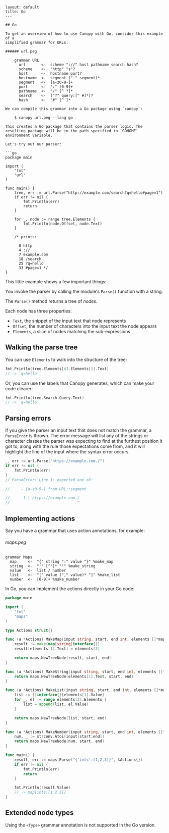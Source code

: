 ```---
layout: default
title: Go
---

## Go

To get an overview of how to use Canopy with Go, consider this example of a
simplified grammar for URLs:

###### url.peg

    grammar URL
      url       <-  scheme "://" host pathname search hash?
      scheme    <-  "http" "s"?
      host      <-  hostname port?
      hostname  <-  segment ("." segment)*
      segment   <-  [a-z0-9-]+
      port      <-  ":" [0-9]+
      pathname  <-  "/" [^ ?]*
      search    <-  ("?" query:[^ #]*)?
      hash      <-  "#" [^ ]*

We can compile this grammar into a Go package using `canopy`:

    $ canopy url.peg --lang go

This creates a Go package that contains the parser logic. The resulting package will be in the path specified in `GOHOME` environment variable.

Let's try out our parser:

```go
package main

import (
	"fmt"
	"url"
)

func main() {
	tree, err := url.Parse("http://example.com/search?q=hello#page=1")
	if err != nil {
		fmt.Println(err)
		return
	}

	for _, node := range tree.Elements {
		fmt.Println(node.Offset, node.Text)
	}

	/* prints:

	  0 http
	  4 ://
	  7 example.com
	  18 /search
	  25 ?q=hello
	  33 #page=1 */
}
```

This little example shows a few important things:

You invoke the parser by calling the module's `Parse()` function with a string.

The `Parse()` method returns a tree of *nodes*.

Each node has three properties:

- `Text`, the snippet of the input text that node represents
- `Offset`, the number of characters into the input text the node appears
- `Elements`, a slice of nodes matching the sub-expressions

## Walking the parse tree

You can use `Elements` to walk into the structure of the tree:

```go
fmt.Println(tree.Elements[4].Elements[1].Text)
// -> 'q=hello'
```

Or, you can use the labels that Canopy generates, which can make your code clearer:

```go
fmt.Println(tree.Search.Query.Text)
// -> 'q=hello'
```

## Parsing errors

If you give the parser an input text that does not match the grammar, a `ParseError` is thrown. The error message will list any of the strings or character classes the parser was expecting to find at the furthest position it got to, along with the rule those expectations come from, and it will highlight the line of the input where the syntax error occurs.

```go
_, err := url.Parse("https://example.com./")
if err != nil {
    fmt.Println(err)
}
// ParseError: Line 1: expected one of:

//     - [a-z0-9-] from URL::segment

//      1 | https://example.com./
//                              ^
```

## Implementing actions

Say you have a grammar that uses action annotations, for example:

###### maps.peg

    grammar Maps
      map     <-  "{" string ":" value "}" %make_map
      string  <-  "'" [^']* "'" %make_string
      value   <-  list / number
      list    <-  "[" value ("," value)* "]" %make_list
      number  <-  [0-9]+ %make_number

In Go, you can implement the actions directly in your Go code:

```go
package main

import (
	"fmt"
	"maps"
)

type Actions struct{}

func (a *Actions) MakeMap(input string, start, end int, elements []*maps.TreeNode) *maps.TreeNode {
	result := make(map[string]interface{})
	result[elements[1].Text] = elements[3]

	return maps.NewTreeNode(result, start, end)
}

func (a *Actions) MakeString(input string, start, end int, elements []*maps.TreeNode) *maps.TreeNode {
	return maps.NewTreeNode(elements[1].Text, start, end)
}

func (a *Actions) MakeList(input string, start, end int, elements []*maps.TreeNode) *maps.TreeNode {
	list := []interface{}{elements[1].Value}
	for _, el := range elements[2].Elements {
		list = append(list, el.Value)
	}

	return maps.NewTreeNode(list, start, end)
}

func (a *Actions) MakeNumber(input string, start, end int, elements []*maps.TreeNode) *maps.TreeNode {
	num, _ := strconv.Atoi(input[start:end])
	return maps.NewTreeNode(num, start, end)
}

func main() {
	result, err := maps.Parse("{'ints':[1,2,3]}", &Actions{})
	if err != nil {
		fmt.Println(err)
		return
	}

	fmt.Println(result.Value)
	// -> map[ints:[1 2 3]]
}
```

## Extended node types

Using the `<Type>` grammar annotation is not supported in the Go version.
```